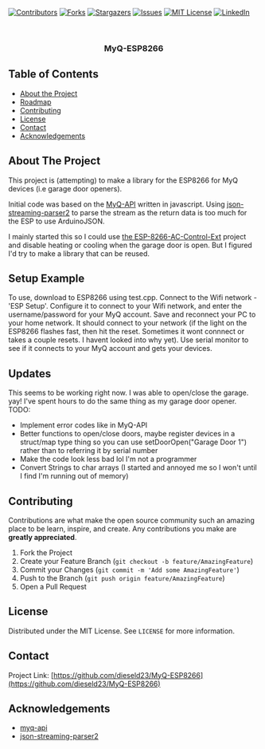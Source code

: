 
<!-- PROJECT SHIELDS -->
<!--
*** I'm using markdown "reference style" links for readability.
*** Reference links are enclosed in brackets [ ] instead of parentheses ( ).
*** See the bottom of this document for the declaration of the reference variables
*** for contributors-url, forks-url, etc. This is an optional, concise syntax you may use.
*** https://www.markdownguide.org/basic-syntax/#reference-style-links
-->
[![Contributors][contributors-shield]][contributors-url]
[![Forks][forks-shield]][forks-url]
[![Stargazers][stars-shield]][stars-url]
[![Issues][issues-shield]][issues-url]
[![MIT License][license-shield]][license-url]
[![LinkedIn][linkedin-shield]][linkedin-url]



<!-- PROJECT LOGO -->
<br />
<p align="center">
  <h3 align="center">MyQ-ESP8266</h3>
</p>



<!-- TABLE OF CONTENTS -->
## Table of Contents

* [About the Project](#about-the-project)
* [Roadmap](#roadmap)
* [Contributing](#contributing)
* [License](#license)
* [Contact](#contact)
* [Acknowledgements](#acknowledgements)



<!-- ABOUT THE PROJECT -->
## About The Project

This project is (attempting) to make a library for the ESP8266 for MyQ devices (i.e garage door openers). 

Initial code was based on the [MyQ-API](https://github.com/thomasmunduchira/myq-api) written in javascript. Using [json-streaming-parser2](https://github.com/mrfaptastic/json-streaming-parser2) to parse the stream as the return data is too much for the ESP to use ArduinoJSON.

I mainly started this so I could use [the ESP-8266-AC-Control-Ext](https://github.com/dieseld23/ESP8266-AC-Controller-Ext) project and disable heating or cooling when the garage door is open. But I figured I'd try to make a library that can be reused.


<!-- SETUP -->
## Setup Example

To use, download to ESP8266 using test.cpp. Connect to the Wifi network - 'ESP Setup'. Configure it to connect to your Wifi network, and enter the username/password for your MyQ account. Save and reconnect your PC to your home network. It should connect to your network (if the light on the ESP8266 flashes fast, then hit the reset. Sometimes it wont connnect or takes a couple resets. I havent looked into why yet). 
Use serial monitor to see if it connects to your MyQ account and gets your devices. 

<!-- UPDATES -->
## Updates
 
This seems to be working right now. I was able to open/close the garage. yay! I've spent hours to do the same thing as my garage door opener. 
TODO:
- Implement error codes like in MyQ-API
- Better functions to open/close doors, maybe register devices in a struct/map type thing so you can use setDoorOpen("Garage Door 1") rather than to referring it by serial number
- Make the code look less bad lol I'm not a programmer
- Convert Strings to char arrays (I started and annoyed me so I won't until I find I'm running out of memory)


<!-- CONTRIBUTING -->
## Contributing

Contributions are what make the open source community such an amazing place to be learn, inspire, and create. Any contributions you make are **greatly appreciated**.

1. Fork the Project
2. Create your Feature Branch (`git checkout -b feature/AmazingFeature`)
3. Commit your Changes (`git commit -m 'Add some AmazingFeature'`)
4. Push to the Branch (`git push origin feature/AmazingFeature`)
5. Open a Pull Request



<!-- LICENSE -->
## License

Distributed under the MIT License. See `LICENSE` for more information.



<!-- CONTACT -->
## Contact

Project Link: [https://github.com/dieseld23/MyQ-ESP8266](https://github.com/dieseld23/MyQ-ESP8266)



<!-- ACKNOWLEDGEMENTS -->
## Acknowledgements
* [myq-api](https://github.com/thomasmunduchira/myq-api)
* [json-streaming-parser2](https://github.com/mrfaptastic/json-streaming-parser2)



<!-- MARKDOWN LINKS & IMAGES -->
<!-- https://www.markdownguide.org/basic-syntax/#reference-style-links -->
[contributors-shield]: https://img.shields.io/github/contributors/dieseld23/MyQ-ESP8266.svg?style=flat-square
[contributors-url]: https://github.com/dieseld23/MyQ-ESP8266/graphs/contributors
[forks-shield]: https://img.shields.io/github/forks/dieseld23/MyQ-ESP8266.svg?style=flat-square
[forks-url]: https://github.com/dieseld23/MyQ-ESP8266/network/members
[stars-shield]: https://img.shields.io/github/stars/dieseld23/MyQ-ESP8266.svg?style=flat-square
[stars-url]: https://github.com/dieseld23/MyQ-ESP8266/stargazers
[issues-shield]: https://img.shields.io/github/issues/dieseld23/MyQ-ESP8266.svg?style=flat-square
[issues-url]: https://github.com/dieseld23/MyQ-ESP8266/issues
[license-shield]: https://img.shields.io/github/license/dieseld23/MyQ-ESP8266.svg?style=flat-square
[license-url]: https://github.com/dieseld23/MyQ-ESP8266/blob/master/LICENSE.txt
[linkedin-shield]: https://img.shields.io/badge/-LinkedIn-black.svg?style=flat-square&logo=linkedin&colorB=555
[linkedin-url]: https://linkedin.com/in/dan-maslach-b5b1b857/
